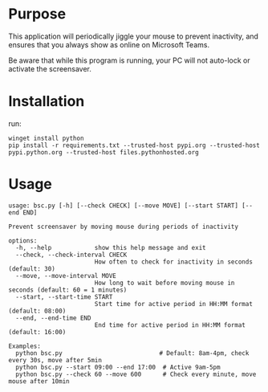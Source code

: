 # Purpose
This application will periodically jiggle your mouse to prevent inactivity, and ensures that you always show as online on Microsoft Teams.

Be aware that while this program is running, your PC will not auto-lock or activate the screensaver.

# Installation
run:

```
winget install python
pip install -r requirements.txt --trusted-host pypi.org --trusted-host pypi.python.org --trusted-host files.pythonhosted.org
```

# Usage
```
usage: bsc.py [-h] [--check CHECK] [--move MOVE] [--start START] [--end END]

Prevent screensaver by moving mouse during periods of inactivity

options:
  -h, --help            show this help message and exit
  --check, --check-interval CHECK
                        How often to check for inactivity in seconds (default: 30)
  --move, --move-interval MOVE
                        How long to wait before moving mouse in seconds (default: 60 = 1 minutes)
  --start, --start-time START
                        Start time for active period in HH:MM format (default: 08:00)
  --end, --end-time END
                        End time for active period in HH:MM format (default: 16:00)

Examples:
  python bsc.py                           # Default: 8am-4pm, check every 30s, move after 5min
  python bsc.py --start 09:00 --end 17:00  # Active 9am-5pm
  python bsc.py --check 60 --move 600      # Check every minute, move mouse after 10min
```
